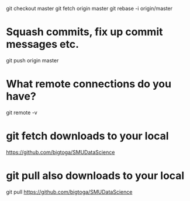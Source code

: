 git checkout master
git fetch origin master
git rebase -i origin/master
# Squash commits, fix up commit messages etc.
git push origin master

# What remote connections do you have?
git remote -v

# git fetch downloads to your local
https://github.com/bigtoga/SMUDataScience

# git pull also downloads to your local
git pull https://github.com/bigtoga/SMUDataScience

